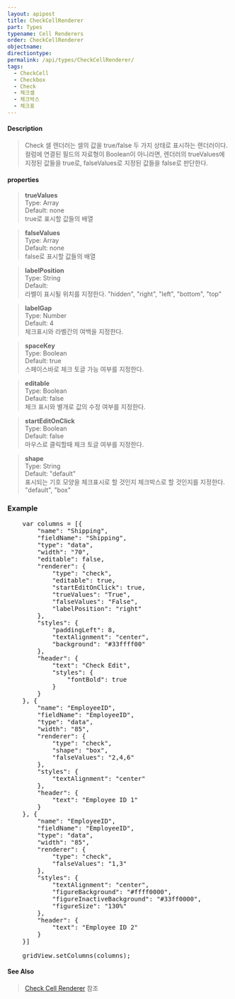 ```yaml
---
layout: apipost
title: CheckCellRenderer
part: Types
typename: Cell Renderers
order: CheckCellRenderer
objectname: 
directiontype: 
permalink: /api/types/CheckCellRenderer/
tags:
  - CheckCell 
  - Checkbox
  - Check
  - 체크셀
  - 체크박스
  - 체크표
---
```


#### Description

> Check 셀 렌더러는 셀의 값을 true/false 두 가지 상태로 표시하는 렌더러이다.    
> 컬럼에 연결된 필드의 자료형이 Boolean이 아니라면, 렌더러의 trueValues에 지정된 값들을 true로, falseValues로 지정된 값들을 false로 판단한다.

#### properties

> **trueValues**   
> Type: Array   
> Default: none   
> true로 표시할 값들의 배열   

> **falseValues**   
> Type: Array   
> Default: none   
> false로 표시할 값들의 배열   

> **labelPosition**   
> Type: String   
> Default:    
> 라벨이 표시될 위치를 지정한다. "hidden", "right", "left", "bottom", "top"  

> **labelGap**   
> Type: Number   
> Default: 4   
> 체크표시와 라벨간의 여백을 지정한다.  

> **spaceKey**   
> Type: Boolean   
> Default: true   
> 스페이스바로 체크 토글 가능 여부를 지정한다.  

> **editable**   
> Type: Boolean   
> Default: false   
> 체크 표시와 별개로 값의 수정 여부를 지정한다.  

> **startEditOnClick**   
> Type: Boolean   
> Default: false   
> 마우스로 클릭할때 체크 토글 여부를 지정한다.  

> **shape**   
> Type: String   
> Default: "default"   
> 표시되는 기호 모양을 체크표시로 할 것인지 체크박스로 할 것인지를 지정한다. "default", "box"  

### Example  

<pre class="prettyprint">
	var columns = [{
        "name": "Shipping",
        "fieldName": "Shipping",
        "type": "data",
        "width": "70",
        "editable": false,
        "renderer": {
            "type": "check",
            "editable": true,
            "startEditOnClick": true,
            "trueValues": "True",
            "falseValues": "False",
            "labelPosition": "right"
        },
        "styles": {
            "paddingLeft": 8,
            "textAlignment": "center",
            "background": "#33ffff00"
        },
        "header": {
            "text": "Check Edit",
            "styles": {
                "fontBold": true
            }
        }
    }, {
        "name": "EmployeeID",
        "fieldName": "EmployeeID",
        "type": "data",
        "width": "85",
        "renderer": {
            "type": "check",
            "shape": "box",
            "falseValues": "2,4,6"
        },
        "styles": {
            "textAlignment": "center"
        },
        "header": {
            "text": "Employee ID 1"
        }
    }, {
        "name": "EmployeeID",
        "fieldName": "EmployeeID",
        "type": "data",
        "width": "85",
        "renderer": {
            "type": "check",
            "falseValues": "1,3"
        },
        "styles": {
            "textAlignment": "center",
            "figureBackground": "#ffff0000",
            "figureInactiveBackground": "#33ff0000",
            "figureSize": "130%"
        },
        "header": {
            "text": "Employee ID 2"
        }
	}]

	gridView.setColumns(columns);
</pre>

#### See Also 

> [Check Cell Renderer](http://demo.realgrid.net/Demo/CheckCellRenderer) 참조  

